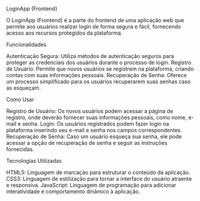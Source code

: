 LoginApp (Frontend)

O LoginApp (Frontend) é a parte do frontend de uma aplicação web que permite aos usuários realizar login de forma segura e fácil, fornecendo acesso aos recursos protegidos da plataforma.

Funcionalidades

Autenticação Segura: Utiliza métodos de autenticação seguros para proteger as credenciais dos usuários durante o processo de login.
Registro de Usuário: Permite que novos usuários se registrem na plataforma, criando contas com suas informações pessoais.
Recuperação de Senha: Oferece um processo simplificado para os usuários recuperarem suas senhas caso as esqueçam.

Como Usar

Registro de Usuário: Os novos usuários podem acessar a página de registro, onde deverão fornecer suas informações pessoais, como nome, e-mail e senha.
Login: Os usuários registrados podem fazer login na plataforma inserindo seu e-mail e senha nos campos correspondentes.
Recuperação de Senha: Caso um usuário esqueça sua senha, ele pode acessar a opção de recuperação de senha e seguir as instruções fornecidas.

Tecnologias Utilizadas

HTML5: Linguagem de marcação para estruturar o conteúdo da aplicação.
CSS3: Linguagem de estilização para tornar a interface do usuário atraente e responsiva.
JavaScript: Linguagem de programação para adicionar interatividade e comportamento dinâmico à aplicação.
